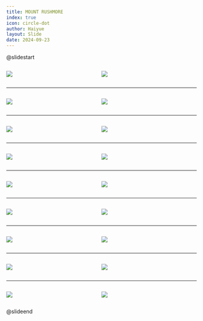 ```yaml
---
title: MOUNT RUSHMORE
index: true
icon: circle-dot
author: Haiyue
layout: Slide
date: 2024-09-23
---
```

 
@slidestart

<div style="display:flex">
<div style="flex:1">

![](/reading/english/Level-N/MOUNT%20RUSHMORE/001.webp)
</div>
<div style="flex:1">

![](/reading/english/Level-N/MOUNT%20RUSHMORE/002.webp)
</div>
</div>

---

<div style="display:flex">
<div style="flex:1">

![](/reading/english/Level-N/MOUNT%20RUSHMORE/003.webp)
</div>
<div style="flex:1">

![](/reading/english/Level-N/MOUNT%20RUSHMORE/004.webp)
</div>
</div>

---

<div style="display:flex">
<div style="flex:1">

![](/reading/english/Level-N/MOUNT%20RUSHMORE/005.webp)
</div>
<div style="flex:1">

![](/reading/english/Level-N/MOUNT%20RUSHMORE/006.webp)
</div>
</div>

---

<div style="display:flex">
<div style="flex:1">

![](/reading/english/Level-N/MOUNT%20RUSHMORE/007.webp)
</div>
<div style="flex:1">

![](/reading/english/Level-N/MOUNT%20RUSHMORE/008.webp)
</div>
</div>

---

<div style="display:flex">
<div style="flex:1">

![](/reading/english/Level-N/MOUNT%20RUSHMORE/009.webp)
</div>
<div style="flex:1">

![](/reading/english/Level-N/MOUNT%20RUSHMORE/010.webp)
</div>
</div>

---

<div style="display:flex">
<div style="flex:1">

![](/reading/english/Level-N/MOUNT%20RUSHMORE/011.webp)
</div>
<div style="flex:1">

![](/reading/english/Level-N/MOUNT%20RUSHMORE/012.webp)
</div>
</div>

---

<div style="display:flex">
<div style="flex:1">

![](/reading/english/Level-N/MOUNT%20RUSHMORE/013.webp)
</div>
<div style="flex:1">

![](/reading/english/Level-N/MOUNT%20RUSHMORE/014.webp)
</div>
</div>

---

<div style="display:flex">
<div style="flex:1">

![](/reading/english/Level-N/MOUNT%20RUSHMORE/015.webp)
</div>
<div style="flex:1">

![](/reading/english/Level-N/MOUNT%20RUSHMORE/016.webp)
</div>
</div>

---

<div style="display:flex">
<div style="flex:1">

![](/reading/english/Level-N/MOUNT%20RUSHMORE/017.webp)
</div>
<div style="flex:1">

![](/reading/english/Level-N/MOUNT%20RUSHMORE/018.webp)
</div>
</div>

@slideend